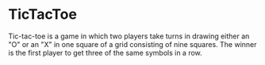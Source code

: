 # TicTacToe
Tic-tac-toe is a game in which two players take turns in drawing either an "O" or an "X" in one square of a grid consisting of nine squares. The winner is the first player to get three of the same symbols in a row.

